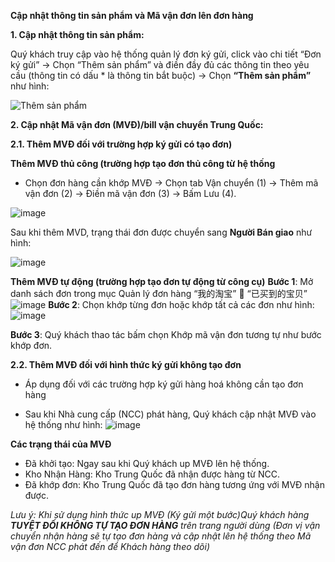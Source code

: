 **Cập nhật thông tin sản phẩm và Mã vận đơn lên đơn hàng**

**1. Cập nhật thông tin sản phẩm:**

Quý khách truy cập vào hệ thống quản lý đơn ký gửi, click vào chi tiết “Đơn ký gửi” -> Chọn “Thêm sản phẩm” và điền đầy đủ các thông tin theo yêu cầu (thông tin có dấu * là thông tin bắt buộc) -> Chọn **“Thêm sản phẩm”** như hình:

![Thêm sản phẩm](https://user-images.githubusercontent.com/73226975/122751919-8d38ec00-d2ba-11eb-9792-a58939c1c41c.png)



**2. Cập nhật Mã vận đơn (MVĐ)/bill vận chuyển Trung Quốc:**

**2.1. Thêm MVĐ đối với trường hợp ký gửi có tạo đơn)**

**Thêm MVĐ thủ công (trường hợp tạo đơn thủ công từ hệ thống**

- Chọn đơn hàng cần khớp MVĐ -> Chọn tab Vận chuyển (1) -> Thêm mã vận đơn (2) -> Điền mã vận đơn (3) -> Bấm Lưu (4).

![image](https://user-images.githubusercontent.com/73226975/122752864-a7bf9500-d2bb-11eb-819f-535b02827f68.png)

 
Sau khi thêm MVD, trạng thái đơn được chuyển sang **Người Bán giao** như hình:

![image](https://user-images.githubusercontent.com/73226975/122752982-cb82db00-d2bb-11eb-83a1-e5c7ae903c4d.png)

**Thêm MVĐ tự động (trường hợp tạo đơn tự động từ công cụ)**
**Bước 1**: Mở danh sách đơn trong mục Quản lý đơn hàng “我的淘宝”  “已买到的宝贝”
![image](https://user-images.githubusercontent.com/85599407/127981253-68960e9c-0633-4474-9ab1-e246d535d211.png)
**Bước 2**: Chọn khớp từng đơn hoặc khớp tất cả các đơn như hình:
![image](https://user-images.githubusercontent.com/85599407/127981334-5e090b1e-300d-4093-ac5d-f0be65c4e909.png)

**Bước 3**: Quý khách thao tác bấm chọn Khớp mã vận đơn tương tự như bước khớp đơn.


**2.2. Thêm MVĐ đối với hình thức ký gửi không tạo đơn**

- Áp dụng đối với các trường hợp ký gửi hàng hoá không cần tạo đơn hàng

- Sau khi Nhà cung cấp (NCC) phát hàng, Quý khách cập nhật MVĐ vào hệ thống như hình:
![image](https://user-images.githubusercontent.com/85599407/127981678-bee0779b-d1c1-4ab8-9d90-3bc38ef92298.png)

**Các trạng thái của MVĐ**
- Đã khởi tạo: Ngay sau khi Quý khách up MVĐ lên hệ thống.
- Kho Nhận Hàng: Kho Trung Quốc đã nhận được hàng từ NCC.
- Đã khớp đơn: Kho Trung Quốc đã tạo đơn hàng tương ứng với MVĐ nhận được.

*Lưu ý: Khi sử dụng hình thức up MVĐ (Ký gửi một bước)Quý khách hàng **TUYỆT ĐỐI KHÔNG TỰ TẠO ĐƠN HÀNG** trên trang người dùng (Đơn vị vận chuyển nhận hàng sẽ tự tạo đơn hàng và cập nhật lên hệ thống theo Mã vận đơn NCC phát đến để Khách hàng theo dõi)*
